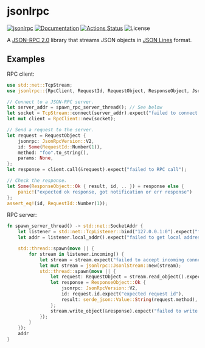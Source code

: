 jsonlrpc
========

[![jsonlrpc](https://img.shields.io/crates/v/jsonlrpc.svg)](https://crates.io/crates/jsonlrpc)
[![Documentation](https://docs.rs/jsonlrpc/badge.svg)](https://docs.rs/jsonlrpc)
[![Actions Status](https://github.com/sile/jsonlrpc/workflows/CI/badge.svg)](https://github.com/sile/jsonlrpc/actions)
![License](https://img.shields.io/crates/l/jsonlrpc)

A [JSON-RPC 2.0] library that streams JSON objects in [JSON Lines] format.

[JSON-RPC 2.0]: https://www.jsonrpc.org/specification
[JSON Lines]: https://jsonlines.org/

Examples
--------

RPC client:
```rust
use std::net::TcpStream;
use jsonlrpc::{RpcClient, RequestId, RequestObject, ResponseObject, JsonRpcVersion};

// Connect to a JSON-RPC server.
let server_addr = spawn_rpc_server_thread(); // See below
let socket = TcpStream::connect(server_addr).expect("failed to connect to server");
let mut client = RpcClient::new(socket);

// Send a request to the server.
let request = RequestObject {
    jsonrpc: JsonRpcVersion::V2,
    id: Some(RequestId::Number(1)),
    method: "foo".to_string(),
    params: None,
};
let response = client.call(&request).expect("failed to RPC call");

// Check the response.
let Some(ResponseObject::Ok { result, id, .. }) = response else {
    panic!("expected ok response, got notification or err response")
};
assert_eq!(id, RequestId::Number(1));
```

RPC server:
```rust
fn spawn_server_thread() -> std::net::SocketAddr {
    let listener = std::net::TcpListener::bind("127.0.0.1:0").expect("failed to bind to address");
    let addr = listener.local_addr().expect("failed to get local address");

    std::thread::spawn(move || {
        for stream in listener.incoming() {
            let stream = stream.expect("failed to accept incoming connection");
            let mut stream = jsonlrpc::JsonlStream::new(stream);
            std::thread::spawn(move || {
                let request: RequestObject = stream.read_object().expect("failed to read request");
                let response = ResponseObject::Ok {
                    jsonrpc: JsonRpcVersion::V2,
                    id: request.id.expect("expected request id"),
                    result: serde_json::Value::String(request.method),
                };
                stream.write_object(&response).expect("failed to write response");
            });
        }
    });
    addr
}
```
